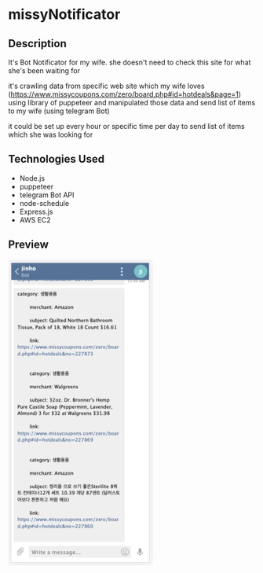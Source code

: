 # missyNotificator

## Description

It's Bot Notificator for my wife. she doesn't need to check this site for what she's been waiting for

it's crawling data from specific web site which my wife loves (https://www.missycoupons.com/zero/board.php#id=hotdeals&page=1)
using library of puppeteer and manipulated those data and send list of items to my wife (using telegram Bot)

it could be set up every hour or specific time per day to send list of items which she was looking for


## Technologies Used

- Node.js
- puppeteer
- telegram Bot API
- node-schedule
- Express.js
- AWS EC2


## Preview

![telegramBot](/preview.png)

